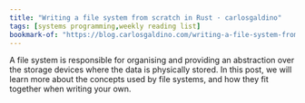 ```yaml
---
title: "Writing a file system from scratch in Rust · carlosgaldino"
tags: [systems programming,weekly reading list]
bookmark-of: "https://blog.carlosgaldino.com/writing-a-file-system-from-scratch-in-rust.html"
---
```

A file system is responsible for organising and providing an abstraction over the storage devices where the data is physically stored. In this post, we will learn more about the concepts used by file systems, and how they fit together when writing your own.